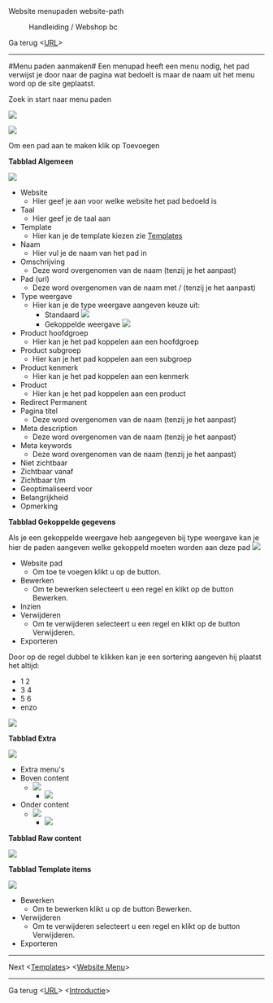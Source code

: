 <properties>
	<page>
		<title>Website menupaden</title>
		<description>Website menupaden</description>
		<context>website-path</context>
	</page>
	<menu>
		<position>Handleiding / Webshop</position>
		<title>Menu paden</title>
		<sort>bc</sort>
	</menu>
</properties>

Ga terug <[URL](http://hybridsaas.support/pages/handleiding/modules/P-Z/website/URL)> 

----------

#Menu paden aanmaken#
Een menupad heeft een menu nodig,
het pad verwijst je door naar de pagina wat bedoelt is maar de naam uit het menu word op de site geplaatst.

Zoek in start naar menu paden

![](images/start-website-paden.JPg)

![](images/menupaden.JPg)

Om een pad aan te maken klik op Toevoegen

**Tabblad Algemeen**

![](images/menupaden-algemeen.JPg)

- Website
	- Hier geef je aan voor welke website het pad bedoeld is
- Taal
	- Hier geef je de taal aan
- Template
	- Hier kan je de template kiezen zie [Templates](http://hybridsaas.support/pages/handleiding/modules/P-Z/website/content)
- Naam
	- Hier vul je de naam van het pad in
- Omschrijving
	- Deze word overgenomen van de naam (tenzij je het aanpast)
- Pad (url)
	- Deze word overgenomen van de naam met / (tenzij je het aanpast)
- Type weergave
	- Hier kan je de type weergave aangeven keuze uit:
		- Standaard
		![](images/menupad-standaard.jpg)
		- Gekoppelde weergave
		![](images/menupad-gekoppelde.JPg)
- Product hoofdgroep
	- Hier kan je het pad koppelen aan een hoofdgroep
- Product subgroep
	- Hier kan je het pad koppelen aan een subgroep
- Product kenmerk
	- Hier kan je het pad koppelen aan een kenmerk
- Product
	- Hier kan je het pad koppelen aan een product
- Redirect Permanent
- Pagina titel
	- Deze word overgenomen van de naam (tenzij je het aanpast)
- Meta description
	- Deze word overgenomen van de naam (tenzij je het aanpast)
- Meta keywords
	- Deze word overgenomen van de naam (tenzij je het aanpast)
- Niet zichtbaar
- Zichtbaar vanaf
- Zichtbaar t/m
- Geoptimaliseerd voor
- Belangrijkheid
- Opmerking

**Tabblad Gekoppelde gegevens**

Als je een gekoppelde weergave heb aangegeven bij type weergave kan je hier de paden aangeven welke gekoppeld moeten worden aan deze pad
![](images/menupaden-gekoppeldegegevens.JPg)

- Website pad
	- Om toe te voegen klikt u op de button.
- Bewerken
	- Om te bewerken selecteert u een regel en klikt op de button Bewerken.
- Inzien
- Verwijderen
	- Om te verwijderen selecteert u een regel en klikt op de button Verwijderen.
- Exporteren

Door op de regel dubbel te klikken kan je een sortering aangeven
hij plaatst het altijd:

- 1	2
- 3	4
- 5 6
- enzo

![](images/gekoppelde-weergave-sortering.JPG)

**Tabblad Extra**

![](images/menupaden-extra.JPG)

- Extra menu's
- Boven content
	- ![](images/boven-content.JPg)
		- ![](images/boven-content-website.JPg)
- Onder content
	- ![](images/onder-content.JPG)
		- ![](images/onder-content-website.JPg)

**Tabblad Raw content**

![](images/menupaden-rawcontent.JPG)

**Tabblad Template items**

![](images/menupaden-template.JPG)

- Bewerken
	- Om te bewerken klikt u op de button Bewerken.
- Verwijderen
	- Om te verwijderen selecteert u een regel en klikt op de button Verwijderen.
- Exporteren

----------

Next
<[Templates](http://hybridsaas.support/pages/handleiding/modules/P-Z/website/content)>
<[Website Menu](http://hybridsaas.support/pages/handleiding/modules/P-Z/website/Website-menu)>

----------

Ga terug
<[URL](http://hybridsaas.support/pages/handleiding/modules/P-Z/website/URL)>
<[Introductie](http://hybridsaas.support/pages/handleiding/modules/P-Z/website/Introductie)>